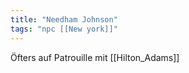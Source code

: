 ```yaml
---
title: "Needham Johnson"
tags: "npc [[New york]]"
---
```

Öfters auf Patrouille mit [[Hilton_Adams]]